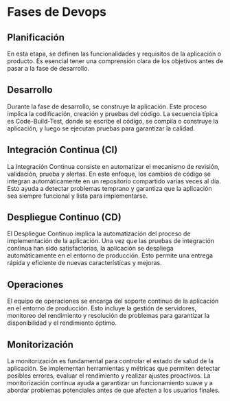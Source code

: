 # Fases de Devops

## Planificación
En esta etapa, se definen las funcionalidades y requisitos de la aplicación o producto. Es esencial tener una comprensión clara de los objetivos antes de pasar a la fase de desarrollo.

## Desarrollo
Durante la fase de desarrollo, se construye la aplicación. Este proceso implica la codificación, creación y pruebas del código. La secuencia típica es Code-Build-Test, donde se escribe el código, se compila o construye la aplicación, y luego se ejecutan pruebas para garantizar la calidad.

## Integración Continua (CI)
La Integración Continua consiste en automatizar el mecanismo de revisión, validación, prueba y alertas. En este enfoque, los cambios de código se integran automáticamente en un repositorio compartido varias veces al día. Esto ayuda a detectar problemas temprano y garantiza que la aplicación sea siempre funcional y lista para implementarse.

## Despliegue Continuo (CD)
El Despliegue Continuo implica la automatización del proceso de implementación de la aplicación. Una vez que las pruebas de integración continua han sido satisfactorias, la aplicación se despliega automáticamente en el entorno de producción. Esto permite una entrega rápida y eficiente de nuevas características y mejoras.

## Operaciones
El equipo de operaciones se encarga del soporte continuo de la aplicación en el entorno de producción. Esto incluye la gestión de servidores, monitoreo del rendimiento y resolución de problemas para garantizar la disponibilidad y el rendimiento óptimo.

## Monitorización
La monitorización es fundamental para controlar el estado de salud de la aplicación. Se implementan herramientas y métricas que permiten detectar posibles errores, evaluar el rendimiento y realizar ajustes proactivos. La monitorización continua ayuda a garantizar un funcionamiento suave y a abordar problemas potenciales antes de que afecten a los usuarios finales.
